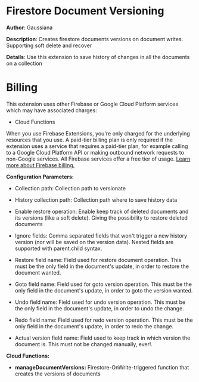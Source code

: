 # Firestore Document Versioning

**Author**: Gaussiana 

**Description**: Creates firestore documents versions on document writes. Supporting soft delete and recover



**Details**: Use this extension to save history of changes in all the documents on a collection

# Billing

This extension uses other Firebase or Google Cloud Platform services which may have associated charges:

- Cloud Functions

When you use Firebase Extensions, you're only charged for the underlying resources that you use. A paid-tier billing plan is only required if the extension uses a service that requires a paid-tier plan, for example calling to a Google Cloud Platform API or making outbound network requests to non-Google services. All Firebase services offer a free tier of usage. [Learn more about Firebase billing.](https://firebase.google.com/pricing)




**Configuration Parameters:**

* Collection path: Collection path to versionate

* History collection path: Collection path where to save history data

* Enable restore operation: Enable keep track of deleted documents and its versions (like a soft delete). Giving the possibility to restore deleted documents

* Ignore fields: Comma separated fields that won't trigger a new history version (nor will be saved on the version data). Nested fields are supported with parent.child syntax.

* Restore field name: Field used for restore document operation.  This must be the only field in the document's update, in order to restore the document wanted.

* Goto field name: Field used for goto version operation. This must be the only field in the document's update, in order to goto the version wanted.

* Undo field name: Field used for undo version operation. This must be the only field in the document's update, in order to undo the change.

* Redo field name: Field used for redo version operation. This must be the only field in the document's update, in order to redo the change.

* Actual version field name: Field used to keep track in which version the document is. This must not be changed manually, ever!.



**Cloud Functions:**

* **manageDocumentVersions:** Firestore-OnWrite-triggered function that creates the versions of documents
